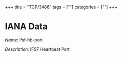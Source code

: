 +++
title = "TCP/3486"
tags = [""]
categories = [""]
+++

# IANA Data

_Name:_ ifsf-hb-port

_Description:_ IFSF Heartbeat Port

